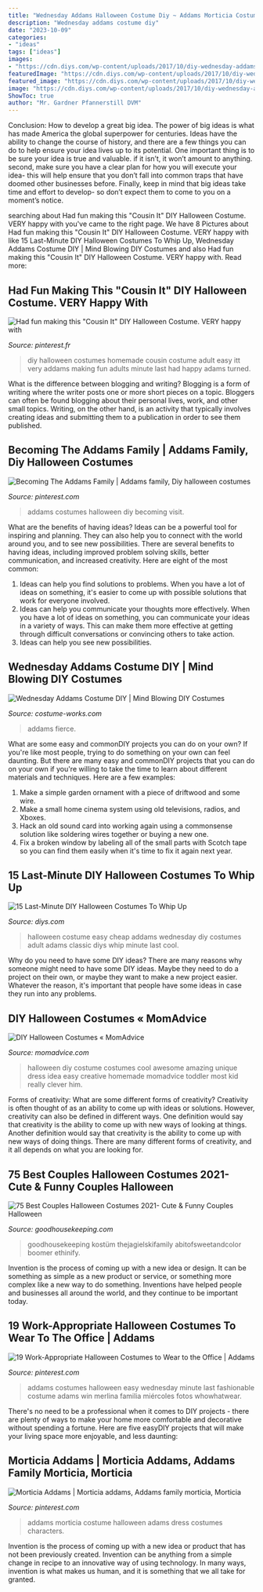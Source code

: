 ```yaml
---
title: "Wednesday Addams Halloween Costume Diy ~ Addams Morticia Costume Halloween Adams Dress Costumes Characters"
description: "Wednesday addams costume diy"
date: "2023-10-09"
categories:
- "ideas"
tags: ["ideas"]
images:
- "https://cdn.diys.com/wp-content/uploads/2017/10/diy-wednesday-addams-costume-halloween.jpg"
featuredImage: "https://cdn.diys.com/wp-content/uploads/2017/10/diy-wednesday-addams-costume-halloween.jpg"
featured_image: "https://cdn.diys.com/wp-content/uploads/2017/10/diy-wednesday-addams-costume-halloween.jpg"
image: "https://cdn.diys.com/wp-content/uploads/2017/10/diy-wednesday-addams-costume-halloween.jpg"
ShowToc: true
author: "Mr. Gardner Pfannerstill DVM"
---
```



Conclusion: How to develop a great big idea.
The power of big ideas is what has made America the global superpower for centuries. Ideas have the ability to change the course of history, and there are a few things you can do to help ensure your idea lives up to its potential.
One important thing is to be sure your idea is true and valuable. if it isn’t, it won’t amount to anything. second, make sure you have a clear plan for how you will execute your idea- this will help ensure that you don’t fall into common traps that have doomed other businesses before. Finally, keep in mind that big ideas take time and effort to develop- so don’t expect them to come to you on a moment’s notice.

	

		
searching about Had fun making this &quot;Cousin It&quot; DIY Halloween Costume. VERY happy with you've came to the right page. We have 8 Pictures about Had fun making this &quot;Cousin It&quot; DIY Halloween Costume. VERY happy with like 15 Last-Minute DIY Halloween Costumes To Whip Up, Wednesday Addams Costume DIY | Mind Blowing DIY Costumes and also Had fun making this &quot;Cousin It&quot; DIY Halloween Costume. VERY happy with. Read more:
		
    
## Had Fun Making This &quot;Cousin It&quot; DIY Halloween Costume. VERY Happy With

<img loading=lazy src="https://i.pinimg.com/736x/08/b8/80/08b8809a70bd2fd8193a714371cb5b85--homemade-halloween-diy-halloween-costumes.jpg" onerror="this.onerror=null;this.src='https://tse4.mm.bing.net/th?id=OIP.nvnzcPl28-UCCUih1-T_EAHaLP&amp;pid=15.1';" alt="Had fun making this &quot;Cousin It&quot; DIY Halloween Costume. VERY happy with">

_Source: pinterest.fr_

>diy halloween costumes homemade cousin costume adult easy itt very addams making fun adults minute last had happy adams turned. 

	

What is the difference between blogging and writing?
Blogging is a form of writing where the writer posts one or more short pieces on a topic. Bloggers can often be found blogging about their personal lives, work, and other small topics. Writing, on the other hand, is an activity that typically involves creating ideas and submitting them to a publication in order to see them published.

    
## Becoming The Addams Family | Addams Family, Diy Halloween Costumes

<img loading=lazy src="https://i.pinimg.com/736x/f3/26/83/f326836be750e8addb61ba2e7fd6ec46.jpg" onerror="this.onerror=null;this.src='https://tse2.mm.bing.net/th?id=OIP.qQtN6T66QHSK-4Xc0szavwHaIJ&amp;pid=15.1';" alt="Becoming The Addams Family | Addams family, Diy halloween costumes">

_Source: pinterest.com_

>addams costumes halloween diy becoming visit. 

	

What are the benefits of having ideas?
Ideas can be a powerful tool for inspiring and planning. They can also help you to connect with the world around you, and to see new possibilities. There are several benefits to having ideas, including improved problem solving skills, better communication, and increased creativity. Here are eight of the most common: 
1. Ideas can help you find solutions to problems. When you have a lot of ideas on something, it's easier to come up with possible solutions that work for everyone involved.
2. Ideas can help you communicate your thoughts more effectively. When you have a lot of ideas on something, you can communicate your ideas in a variety of ways. This can make them more effective at getting through difficult conversations or convincing others to take action. 
3. Ideas can help you see new possibilities.

    
## Wednesday Addams Costume DIY | Mind Blowing DIY Costumes

<img loading=lazy src="https://photos.costume-works.com/full/wednesday_addams3.jpg" onerror="this.onerror=null;this.src='https://tse2.mm.bing.net/th?id=OIP.qsTIb8NQKAmO1ztw-J3sRQDJEs&amp;pid=15.1';" alt="Wednesday Addams Costume DIY | Mind Blowing DIY Costumes">

_Source: costume-works.com_

>addams fierce. 

	

What are some easy and commonDIY projects you can do on your own?
If you're like most people, trying to do something on your own can feel daunting. But there are many easy and commonDIY projects that you can do on your own if you're willing to take the time to learn about different materials and techniques. Here are a few examples:
1. Make a simple garden ornament with a piece of driftwood and some wire.
2. Make a small home cinema system using old televisions, radios, and Xboxes.
3. Hack an old sound card into working again using a commonsense solution like soldering wires together or buying a new one.
4. Fix a broken window by labeling all of the small parts with Scotch tape so you can find them easily when it's time to fix it again next year.

    
## 15 Last-Minute DIY Halloween Costumes To Whip Up

<img loading=lazy src="https://cdn.diys.com/wp-content/uploads/2017/10/diy-wednesday-addams-costume-halloween.jpg" onerror="this.onerror=null;this.src='https://tse3.mm.bing.net/th?id=OIP.F9iJ2MjJVxuDSYyLqs1nYwHaLH&amp;pid=15.1';" alt="15 Last-Minute DIY Halloween Costumes To Whip Up">

_Source: diys.com_

>halloween costume easy cheap addams wednesday diy costumes adult adams classic diys whip minute last cool. 

	

Why do you need to have some DIY ideas?
There are many reasons why someone might need to have some DIY ideas. Maybe they need to do a project on their own, or maybe they want to make a new project easier. Whatever the reason, it's important that people have some ideas in case they run into any problems.

    
## DIY Halloween Costumes « MomAdvice

<img loading=lazy src="http://momadvice.com/blog/wp-content/uploads/2012/10/DIY_Halloween_Costume.jpg" onerror="this.onerror=null;this.src='https://tse2.mm.bing.net/th?id=OIP.UtUGLzRnH2KnMeW85r1RFAHaLN&amp;pid=15.1';" alt="DIY Halloween Costumes « MomAdvice">

_Source: momadvice.com_

>halloween diy costume costumes cool awesome amazing unique dress idea easy creative homemade momadvice toddler most kid really clever him. 

	

Forms of creativity: What are some different forms of creativity?
Creativity is often thought of as an ability to come up with ideas or solutions. However, creativity can also be defined in different ways. One definition would say that creativity is the ability to come up with new ways of looking at things. Another definition would say that creativity is the ability to come up with new ways of doing things. There are many different forms of creativity, and it all depends on what you are looking for.

    
## 75 Best Couples Halloween Costumes 2021- Cute &amp; Funny Couples Halloween

<img loading=lazy src="https://hips.hearstapps.com/hmg-prod.s3.amazonaws.com/images/old-married-couple-couple-halloween-costume-1560363505.jpg?crop=0.9965986394557823xw:1xh;center,top&amp;resize=480:*" onerror="this.onerror=null;this.src='https://tse3.mm.bing.net/th?id=OIP.RVXe1tIEY6DAk8Wie0qUvQHaLH&amp;pid=15.1';" alt="75 Best Couples Halloween Costumes 2021- Cute &amp; Funny Couples Halloween">

_Source: goodhousekeeping.com_

>goodhousekeeping kostüm thejagielskifamily abitofsweetandcolor boomer ethinify. 

	

Invention is the process of coming up with a new idea or design. It can be something as simple as a new product or service, or something more complex like a new way to do something. Inventions have helped people and businesses all around the world, and they continue to be important today.

    
## 19 Work-Appropriate Halloween Costumes To Wear To The Office | Addams

<img loading=lazy src="https://i.pinimg.com/736x/3b/00/dc/3b00dce0568a86135295010f7680019f.jpg" onerror="this.onerror=null;this.src='https://tse4.mm.bing.net/th?id=OIP.QjSqatK1G53fA4pEvgTytwHaJ3&amp;pid=15.1';" alt="19 Work-Appropriate Halloween Costumes to Wear to the Office | Addams">

_Source: pinterest.com_

>addams costumes halloween easy wednesday minute last fashionable costume adams win merlina familia miércoles fotos whowhatwear. 

	

There's no need to be a professional when it comes to DIY projects - there are plenty of ways to make your home more comfortable and decorative without spending a fortune. Here are five easyDIY projects that will make your living space more enjoyable, and less daunting: 

    
## Morticia Addams | Morticia Addams, Addams Family Morticia, Morticia

<img loading=lazy src="https://i.pinimg.com/736x/57/2c/72/572c7256755b04e5363e269fe51eeddf--costume-make-up-costume-ideas.jpg" onerror="this.onerror=null;this.src='https://tse4.mm.bing.net/th?id=OIP.dr3j8br9JexhkB__6fHaTgHaNJ&amp;pid=15.1';" alt="Morticia Addams | Morticia addams, Addams family morticia, Morticia">

_Source: pinterest.com_

>addams morticia costume halloween adams dress costumes characters. 

	

Invention is the process of coming up with a new idea or product that has not been previously created. Invention can be anything from a simple change in recipe to an innovative way of using technology. In many ways, invention is what makes us human, and it is something that we all take for granted.

